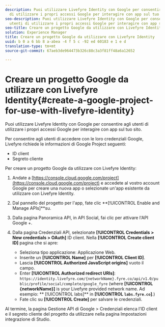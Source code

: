 ```yaml
---
description: Puoi utilizzare Livefyre Identity con Google per consentire agli utenti
  di utilizzare i propri accessi Google per interagire con app sul tuo sito.
seo-description: Puoi utilizzare Livefyre Identity con Google per consentire agli
  utenti di utilizzare i propri accessi Google per interagire con app sul tuo sito.
seo-title: Creare un progetto Google da utilizzare con Livefyre Identity
solution: Experience Manager
title: Creare un progetto Google da utilizzare con Livefyre Identity
uuid: b 0 a 6 bb 8 a-abea -4 f 5 c -92 ed 60183 e 1 e d
translation-type: tm+mt
source-git-commit: 67aeb3de964473b326c88c3a3f81ff48a6a12652

---
```



# Creare un progetto Google da utilizzare con Livefyre Identity{#create-a-google-project-for-use-with-livefyre-identity}

Puoi utilizzare Livefyre Identity con Google per consentire agli utenti di utilizzare i propri accessi Google per interagire con app sul tuo sito.

Per consentire agli utenti di accedere con le loro credenziali Google, Livefyre richiede le informazioni di Google Project seguenti:

* ID client
* Segreto cliente

Per creare un progetto Google da utilizzare con Livefyre Identity:

1. Andate a [https://console.cloud.google.com/project](https://console.cloud.google.com/project) e accedete al vostro account Google per creare una nuova app o selezionate un'app esistente da utilizzare con Livefyre Identity.
1. Dal pannello del progetto per l'app, fate clic **[!UICONTROL Enable and Manage APIs]**su.
1. Dalla pagina Panoramica API, in API Social, fai clic per attivare l'API Google +.
1. Dalla pagina Credenziali API, selezionate **[!UICONTROL Credentials > New credentials > OAuth]** ID client. Nella **[!UICONTROL Create client ID]** pagina che si apre:

   * Seleziona tipo applicazione: Applicazione Web.
   * Inserite un **[!UICONTROL Name]** per **[!UICONTROL Client ID]**.
   * Lascia **[!UICONTROL Authorized JavaScript origins]** vuoto il campo.
   * Enter **[!UICONTROL Authorized redirect URIs]**: `https://identity.livefyre.com/{networkName}.fyre.co/api/v1.0/public/profile/social/complete/google_fyre` (where **[!UICONTROL {networkName}]** is your Livefyre provided network name. Ad esempio: ** [!UICONTROL labs]** in **[!UICONTROL `labs.fyre.co`]**.)
   * Fate clic su **[!UICONTROL Create]** per salvare le credenziali.

Al termine, la pagina Gestione API di Google > Credenziali elenca l'ID client e il segreto cliente del progetto da utilizzare nella pagina Impostazioni integrazione di Studio.
